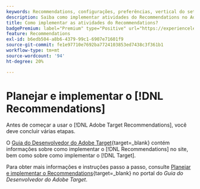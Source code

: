 ```yaml
---
keywords: Recommendations, configurações, preferências, vertical do setor, critérios incompatíveis com o filtro, grupo de hosts padrão, url de base em miniatura, token de api do recommendations
description: Saiba como implementar atividades do Recommendations no Adobe Target.
title: Como implementar as atividades do Recommendations?
badgePremium: label="Premium" type="Positive" url="https://experienceleague.adobe.com/docs/target/using/introduction/intro.html?lang=pt-BR#premium newtab=true" tooltip="Consulte o que está incluído no Target Premium."
feature: Recommendations
exl-id: b6edb504-a8b6-4379-99c1-6907e71601f9
source-git-commit: fe1e97710e7692ba7724103853ed7438c3f361b1
workflow-type: tm+mt
source-wordcount: '94'
ht-degree: 20%

---
```


# Planejar e implementar o [!DNL Recommendations]

Antes de começar a usar o [!DNL Adobe Target Recommendations], você deve concluir várias etapas.

O [Guia do Desenvolvedor do Adobe Target](https://experienceleague.adobe.com/docs/target-dev/developer/overview.html?lang=pt-BR){target=_blank} contém informações sobre como implementar o [!DNL Recommendations] no site, bem como sobre como implementar o [!DNL Target].

Para obter mais informações e instruções passo a passo, consulte [Planejar e implementar o Recommendations](https://experienceleague.adobe.com/docs/target-dev/developer/recommendations.html?lang=pt-BR){target=_blank} no portal do *Guia do Desenvolvedor do Adobe Target*.
